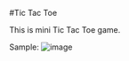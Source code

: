 #Tic Tac Toe

This is mini Tic Tac Toe game.

Sample:
![image](https://github.com/JamesyWork/TicTacToe/assets/133091941/1562c921-bba9-4895-acb2-cd585a956ed0)
